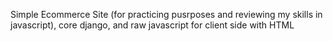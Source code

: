 Simple Ecommerce Site (for practicing pusrposes and reviewing my skills in javascript), core django, and raw javascript for client side with HTML
